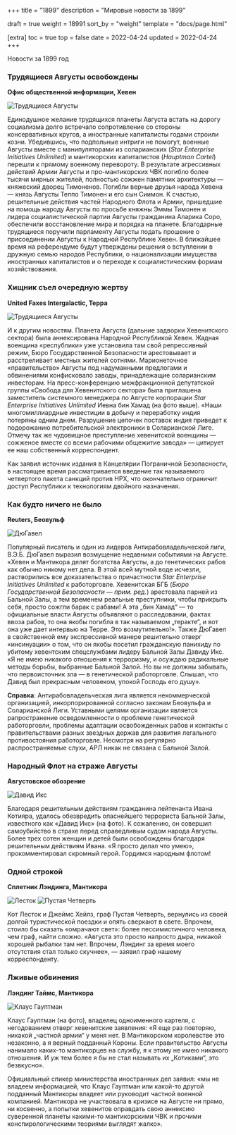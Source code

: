 +++
title = "1899"
description = "Мировые новости за 1899"

draft = true
weight = 18991
sort_by = "weight"
template = "docs/page.html"

[extra]
toc = true
top = false
date = 2022-04-24
updated = 2022-04-24
+++

Новости за 1899 год 

### Трудящиеся Августы освобождены
**Офис общественной информации, Хевен**

![Трудящиеся Августы](../augusta.jpg)

Единодушное желание трудящихся планеты Августа встать на дорогу социализма долго встречало сопротивление со стороны консервативных кругов, а иностранные капиталисты годами строили козни. Убедившись, что подпольные интриги не помогут, военные Августы вместе с манипуляторами из соларианских (_Star Enterprise Initiatives Unlimited_) и мантикорских капиталистов (_Hauptman Cartel_) перешли к прямому военному перевороту. В результате агрессивных действий Армии Августы и про-мантикорских ЧВК погибло более тысячи мирных жителей, полностью сожжен памятник архитектуры — княжеский дворец Тимоненов. Погибли верные друзья народа Хевена — князь Августы Теппо Тимонен и его сын Сиимон. К счастью, решительные действия частей Народного Флота и Армии, пришедшие на помощь народу Августы по просьбе княжны Эммы Тимонен и лидера социалистической партии Августы гражданина Аларика Соро, обеспечили восстановление мира и порядка на планете. Благодарные трудящиеся поручили парламенту Августы подать прошение о присоединении Августы к Народной Республике Хевен. В ближайшее время на референдуме будут утверждены решения о вступлении в дружную семью народов Республики, о национализации имущества иностранных капиталистов и о переходе к социалистическим формам хозяйствования.

### Хищник съел очередную жертву
**United Faxes Intergalactic, Терра**

![Трудящиеся Августы](../bin-hamad.jpg)

И к другим новостям. Планета Августа (дальние задворки Хевенитского сектора) была аннексирована Народной Республикой Хевен. Жадная военщина «республики» уже установила там свой репрессивный режим, Бюро Государственной Безопасности арестовывает и расстреливает местных жителей сотнями. Марионеточное «правительство» Августы под надуманными предлогами и обвинениями конфисковало заводы, принадлежащие соларианским инвесторам. На пресс-конференцию межфракционной депутатской группы «Свобода для Хевенитского сектора» была приглашена заместитель системного менеджера по Августе корпорации _Star Enterprise Initiatives Unlimited_ Иевна бин Хамад (на фото выше). «Наши многомиллиардные инвестиции в добычу и переработку индия потеряны одним днем. Разрушение цепочек поставок индия приведет к подорожанию потребительской электроники в Соларианской Лиге. Отмечу так же чудовищное преступление хевенитской военщины — сожженое вместе со всеми рабочими общежитие завода» — цитирует ее наш собственный корреспондент.

Как заявил источник издания в Канцелярии Пограничной Безопасности, в настоящее время рассматривается введение так называемого четвертого пакета санкций против НРХ, что окончательно ограничит доступ Республики к технологиям двойного назначения.

### Как будто ничего не было
**Reuters, Беовульф**

![ДюГавел](../du-havel.jpg)

Популярный писатель и один из лидеров Антирабовладельческой лиги, В.Э.Б. ДюГавел  выразил возмущение недавними событиями на Августе. «Хевен и Мантикора делят богатства Августы, а до генетических рабов как обычно никому нет дела. В этой всей мутной воде исчезли, растворились все доказательства о причастности _Star Enterprise Initiatives Unlimited_ к работорговле. Хевенитская БГБ (_Бюро Государственной Безопасности — прим. ред._) арестовала парней из Бальной Залы, а тем временем реальные преступники, чтобы прикрыть себя, просто сожгли барак с рабами! А эта „бин Хамад“ — то официальные власти Августы объявляют о расследовании, фактах ввоза рабов, то она якобы погибла в так называемом „теракте“, и вот она уже дает интервью на Терре. Это возмутительно!». Также ДюГавел в свойственной ему экспрессивной манере решительно отверг «инсинуации» о том, что он якобы посетил гражданскую панихиду по убитому хевентским спецслужбами лидеру Бальной Залы Давиду Икс. «Я не имею никакого отношения к терроризму, и осуждаю радикальные методы борьбы, выбранные Бальной Залой. Но вы не должны забывать, что первоисточник зла — в генетической работорговле. Слышал, что Давид был прекрасным человеком, упокой Господь его душу».

**Справка**: Антирабовладельческая лига является некоммерческой организацией, инкорпорированной согласно законам Беовульфа и Соларианской Лиги. Уставными целями организации является рапространение осведомленности о проблеме генетической работорговли, проблемы адаптации освобожденных рабов и контакты с правительствами разных звездных держав для развития легального противостояния работорговле. Несмотря на регулярно распространяемые слухи, АРЛ никак не связана с Бальной Залой.

### Народный Флот на страже Августы
**Августовское обозрение**

![Давид Икс](../david-x.jpg)

Благодаря решительным действиям гражданина лейтенанта Ивана Котияра, удалось обезвредить опаснейшего террориста Бальной Залы, известного как «Давид Икс» (на фото). К сожалению, он совершил самоубийство в страхе перед справедливым судом народа Августы. Более трех сотен женщин и детей были освобождены благодаря решительным действиям Ивана. «Я просто делал что умею», прокомментировал скромный герой. Гордимся народным флотом!

### Одной строкой 
**Сплетник Лэндинга, Мантикора**

![Лесток](../lestok.png) ![Пустая Четверть](../empty-part.jpg)

Кот Лесток и Джеймс Хейлз, граф Пустая Четверть, вернулись из своей долгой туристической поездки и опять сверкают в свете. Впрочем, стоило бы сказать «омрачают свет»: более пессимистичного человека, чем граф, найти сложно. «Августа это просто напросто дыра, никакой хорошей рыбалки там нет. Впрочем, Лэндинг за время моего отсутствия стал только скучнее», — заявил граф нашему корреспонденту.

### Лживые обвинения
**Лэндинг Таймс, Мантикора**

![Клаус Гауптман](../hauptman.jpg)

Клаус Гауптман (на фото), владелец одноименного картеля, с негодованием отверг хевенитские заявления: «Я еще раз повторяю, никакой „частной армии“ у меня нет. В Мантикорском королевстве это незаконно, а я верный подданный Короны. Если правительство Августы нанимало каких-то мантикорцев на службу, я к этому не имею никакого отношения. И уж тем более я бы не стал называть их „Котиками“, это безвкусно».

Официальный спикер министерства иностранных дел заявил: «мы не владеем информацией, что Клаус Гауптман или какой-то другой подданный Мантикоры владеет или руководит частной военной компанией. Мантикора не участвовала в кризисе на Августе ни прямо, ни косвенно, а попытки хевенитов оправдать свою аннексию суверенной планеты какими-то мантикорскими ЧВК и прочими конспирологическими теориями выглядят жалко».
